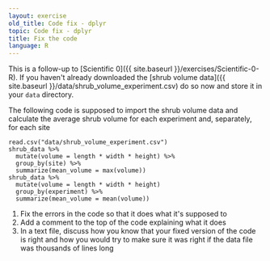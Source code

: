 ```yaml
---
layout: exercise
old_title: Code fix - dplyr
topic: Code fix - dplyr
title: Fix the code
language: R
---
```


This is a follow-up to
[Scientific 0]({{ site.baseurl }}/exercises/Scientific-0-R).
If you haven't already downloaded the
[shrub volume data]({{ site.baseurl }}/data/shrub_volume_experiment.csv)
do so now and store it in your `data` directory.

The following code is supposed to import the shrub volume data and calculate the
average shrub volume for each experiment and, separately, for each site

```
read.csv("data/shrub_volume_experiment.csv")
shrub_data %>%
  mutate(volume = length * width * height) %>%
  group_by(site) %>%
  summarize(mean_volume = max(volume))
shrub_data %>%
  mutate(volume = length * width * height)
  group_by(experiment) %>%
  summarize(mean_volume = mean(volume))
```

1. Fix the errors in the code so that it does what it's supposed to
2. Add a comment to the top of the code explaining what it does
3. In a text file, discuss how you know that your fixed version of the code is
   right and how you would try to make sure it was right if the data file was
   thousands of lines long
